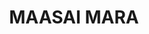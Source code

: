 ---
title:  "MAASAI MARA"
category: Africa
blog-image: assets/images/outdoor/maasai-mara-zebra.jpeg
intro: Wildebeests aside, Maasai Mara is home to thousands of different animal species. The big five, namely elephants, rhinos, lions and buffaloes can be found there. And that’s not all; the small five, which include Elephant Shrew, Buffalo Weaver and Leopard Tortoise among others,
---